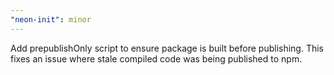 ```yaml
---
"neon-init": minor
---
```


Add prepublishOnly script to ensure package is built before publishing. This fixes an issue where stale compiled code was being published to npm.
